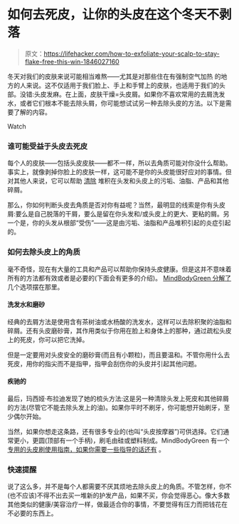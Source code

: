 # 如何去死皮，让你的头皮在这个冬天不剥落

> 原文：<https://lifehacker.com/how-to-exfoliate-your-scalp-to-stay-flake-free-this-win-1846027160>

冬天对我们的皮肤来说可能相当难熬——尤其是对那些住在有强制空气加热 的地方的人来说。这不仅适用于我们脸上、手上和手臂上的皮肤，也适用于我们的头部。没错:头皮发麻。在上面，皮肤干燥=头皮屑。如果你不喜欢常用的去屑洗发水，或者它们根本不能去除头屑，你可能想试试另一种去除头皮的方法。以下是需要了解的内容。

Watch

### 谁可能受益于头皮去死皮

每个人的皮肤——包括头皮皮肤——都不一样，所以去角质可能对你没什么帮助。事实上，就像剥掉你脸上的皮肤一样，这可能不是你的头皮能很好应对的事情。但对其他人来说，它可以帮助 [清除](https://www.mindbodygreen.com/articles/how-to-exfoliate-scalp) 堆积在头发和头皮上的污垢、油脂、产品和其他碎屑。

那么，你如何判断头皮去角质是否对你有益呢？当然，最明显的线索是你有头皮屑:要么是自己脱落的干屑，要么是留在你头发和/或头皮上的更大、更粘的屑。另一个是，你的头发从根部“受伤”——这是由污垢、油脂和产品堆积引起的炎症引起的。

### 如何去除头皮上的角质

毫不奇怪，现在有大量的工具和产品可以帮助你保持头皮健康。但是这并不意味着所有的方法都有效或者是必要的(下面会有更多的介绍)。 [MindBodyGreen 分解了](https://www.mindbodygreen.com/articles/how-to-exfoliate-scalp) 几个选项摆在那里。

#### 洗发水和磨砂

经典的去屑方法是使用含有茶树油或水杨酸的洗发水，这样可以去除积聚的油脂和碎屑。还有头皮磨砂膏，其作用类似于你用在脸上和身体上的那种，通过疏松头皮上的死皮，你可以把它洗掉。

但是一定要用对头皮安全的磨砂膏(而且有小颗粒)，而且要温和。不管你用什么去死皮，用你的指尖而不是指甲，指甲会刮伤你的头皮并引起其他问题。

#### 疾驰的

最后，玛西娅·布拉迪发现了她的梳头方法:这是另一种清除头发上死皮和其他碎屑的方法(尽管它不能去除头发上的油)。如果你平时不刷牙，你可能想开始刷牙，至少偶尔开始。

当然，如果你想走这条路，还有很多专业的(也叫“头皮按摩器”)可供选择。它们通常更小，更圆(顶部有一个手柄)，刷毛由硅或塑料制成。MindBodyGreen 有一个 [专用的头皮刷使用指南，如果你需要一些指导的话还有](https://www.wellandgood.com/scalp-massage-brush-for-hair-growth/) 。

### 快速提醒

说了这么多，并不是每个人都需要不厌其烦地去除头皮上的角质。不管怎样，你不(也不应该)不得不出去买一堆新的护发产品，如果不买，你会觉得恶心。像大多数其他类似的健康/美容治疗一样，做最适合你的事情，不要觉得有压力而把钱花在不必要的东西上。